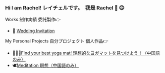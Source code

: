 ### Hi I am Rachel! レイチェルです。　我是 Rachel 👋 😊

Works 制作実績 委託製作👉
- 🌻 [Wedding Invitation](https://butterfly-l.github.io/wedding/wang-wang)

My Personal Projects 自分プロジェクト 個人作品👉
- 🧘🏻‍♀️[Find your best yoga mat! 理想的なヨガマットを見つけよう！（中国語のみ）](https://butterfly-l.github.io/36deg-yoga/yogatest.html) 
- 🕊[Meditation 瞑想（中国語のみ）](https://butterfly-l.github.io/meditation/meditation.html) 


<!--
**Butterfly-L/Butterfly-L** is a ✨ _special_ ✨ repository because its `README.md` (this file) appears on your GitHub profile.

Here are some ideas to get you started:

- 🔭 I’m currently working on ...
- 🌱 I’m currently learning ...
- 👯 I’m looking to collaborate on ...
- 🤔 I’m looking for help with ...
- 💬 Ask me about ...
- 📫 How to reach me: ...
- 😄 Pronouns: ...
- ⚡ Fun fact: ...
-->
